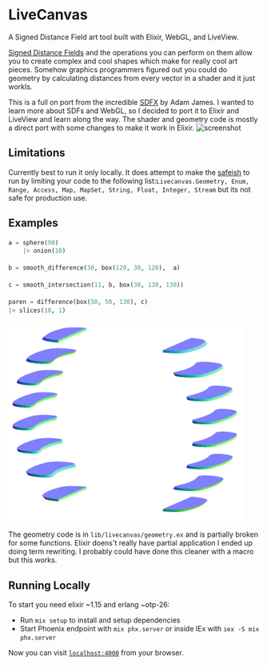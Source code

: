 # LiveCanvas

A Signed Distance Field art tool built with Elixir, WebGL, and LiveView.

[Signed Distance Fields](https://iquilezles.org/articles/distfunctions/) and the operations you can perform on them allow you to create complex and cool shapes which make for really cool art pieces. Somehow graphics programmers figured out you could do geometry by calculating distances from every vector in a shader and it just workls.

This is a full on port from the incredible [SDFX](https://github.com/adam-james-v/sdfx) by Adam James. I wanted to learn more about SDFs and WebGL, so I decided to port it to Elixir and LiveView and learn along the way. The shader and geometry code is mostly a direct port with some changes to make it work in Elixir. 
![screenshot](https://github.com/jeregrine/livecanvas/assets/100886/a90049d2-17cf-4fa8-baf6-c327812f5611)

## Limitations

Currently best to run it only locally. It does attempt to make the [safeish](https://github.com/robinhilliard/safeish) to run by limiting your code to the following list:`Livecanvas.Geometry, Enum, Range, Access, Map, MapSet, String, Float, Integer, Stream` but its not safe for production use.

## Examples

```elixir
a = sphere(90)
    |> onion(10)

b = smooth_difference(30, box(120, 30, 120),  a)

c = smooth_intersection(11, b, box(30, 130, 130))

paren = difference(box(50, 50, 130), c)
|> slices(10, 1)
```
<img src="example.png" height="400" />

The geometry code is in `lib/livecanvas/geometry.ex` and is partially broken for some functions. Elixir doens't really have partial application I ended up doing term rewriting. I probably could have done this cleaner with a macro but this works.

## Running Locally
To start you need elixir ~1.15 and erlang ~otp-26:

  * Run `mix setup` to install and setup dependencies
  * Start Phoenix endpoint with `mix phx.server` or inside IEx with `iex -S mix phx.server`

Now you can visit [`localhost:4000`](http://localhost:4000) from your browser.

